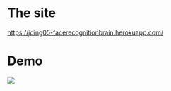 # The site 
https://jding05-facerecognitionbrain.herokuapp.com/

# Demo
![](assets/faceRecognitionBrain.gif)
